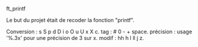 ft_printf

Le but du projet était de recoder la fonction "printf".

Conversion : s S p d D i o O u U x X c.
tag		   : # 0 - + space.
précision  : usage '%.3x' pour une précision de 3 sur x.
modif	   : hh h l ll j z.
